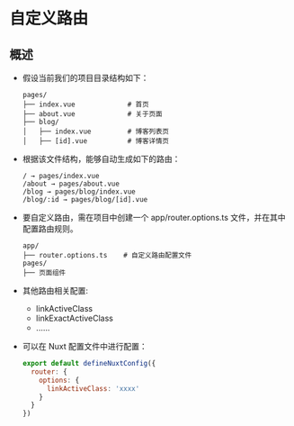 # 自定义路由

## 概述

+ 假设当前我们的项目目录结构如下：

  ```
  pages/
  ├── index.vue             # 首页
  ├── about.vue             # 关于页面
  ├── blog/
  │   ├── index.vue         # 博客列表页
  │   ├── [id].vue          # 博客详情页
  ```

+ 根据该文件结构，能够自动生成如下的路由：

  ```
  / → pages/index.vue
  /about → pages/about.vue
  /blog → pages/blog/index.vue
  /blog/:id → pages/blog/[id].vue
  ```

+ 要自定义路由，需在项目中创建一个 app/router.options.ts 文件，并在其中配置路由规则。

  ```
  app/
  ├── router.options.ts    # 自定义路由配置文件
  pages/
  ├── 页面组件
  ```

+ 其他路由相关配置:

  + linkActiveClass
  + linkExactActiveClass
  + ......

+ 可以在 Nuxt 配置文件中进行配置：

  ```js
  export default defineNuxtConfig({
    router: {
      options: {
        linkActiveClass: 'xxxx'
      }
    }
  })
  ```
